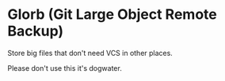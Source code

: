 # Glorb (Git Large Object Remote Backup)
Store big files that don't need VCS in other places.

Please don't use this it's dogwater.
